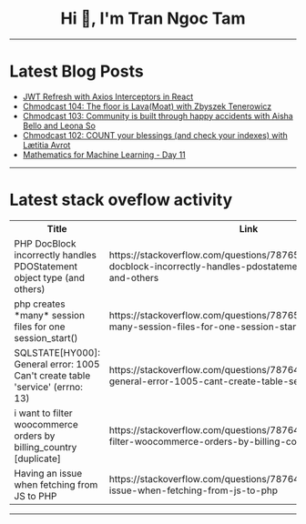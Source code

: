 <h1 align="center">Hi 👋, I'm Tran Ngoc Tam</h1>

---

# Latest Blog Posts 
<!-- BLOG-POST-LIST:START -->
- [JWT Refresh with Axios Interceptors in React](https://dev.to/ayon_ssp/jwt-refresh-with-axios-interceptors-in-react-2bnk)
- [Chmodcast 104: The floor is Lava&lpar;Moat&rpar; with Zbyszek Tenerowicz](https://dev.to/upsun/chmodcast-104-the-floor-is-lavamoat-with-zbyszek-tenerowicz-2jfo)
- [Chmodcast 103: Community is built through happy accidents with Aisha Bello and Leona So](https://dev.to/upsun/chmodcast-103-community-is-built-through-happy-accidents-with-aisha-bello-and-leona-so-495e)
- [Chmodcast 102: COUNT your blessings &lpar;and check your indexes&rpar; with Lætitia Avrot](https://dev.to/upsun/chmodcast-102-count-your-blessings-and-check-your-indexes-with-laetitia-avrot-1a4f)
- [Mathematics for Machine Learning - Day 11](https://dev.to/pourlehommes/mathematics-for-machine-learning-day-11-417l)
<!-- BLOG-POST-LIST:END -->

---

# Latest stack oveflow activity
<table>
  <tr><th>Title</th><th>Link</th></tr>
  <!-- STACKOVERFLOW:START --><tr><td>PHP DocBlock incorrectly handles PDOStatement object type &lpar;and others&rpar;</td><td>https://stackoverflow.com/questions/78765152/php-docblock-incorrectly-handles-pdostatement-object-type-and-others</td></tr><tr><td>php creates *many* session files for one session_start&lpar;&rpar;</td><td>https://stackoverflow.com/questions/78765136/php-creates-many-session-files-for-one-session-start</td></tr><tr><td>SQLSTATE[HY000]: General error: 1005 Can&#39;t create table &#39;service&#39; &lpar;errno: 13&rpar;</td><td>https://stackoverflow.com/questions/78764798/sqlstatehy000-general-error-1005-cant-create-table-service-errno-13</td></tr><tr><td>i want to filter woocommerce orders by billing_country [duplicate]</td><td>https://stackoverflow.com/questions/78764787/i-want-to-filter-woocommerce-orders-by-billing-country</td></tr><tr><td>Having an issue when fetching from JS to PHP</td><td>https://stackoverflow.com/questions/78764768/having-an-issue-when-fetching-from-js-to-php</td></tr><!-- STACKOVERFLOW:END -->
</table>

---


